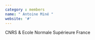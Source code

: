 ```yaml
---
category : members
name: " Antoine Miné " 
website: '#'
---
```

CNRS & Ecole Normale Supérieure
France

